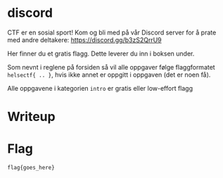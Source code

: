# discord

CTF er en sosial sport! Kom og bli med på vår Discord server for å prate med andre deltakere:
https://discord.gg/b3zS2QrrU9

Her finner du et gratis flagg. Dette leverer du inn i boksen under.

Som nevnt i reglene på forsiden så vil alle oppgaver følge flaggformatet `helsectf{ .. }`, hvis ikke annet er oppgitt i oppgaven (det er noen få).

Alle oppgavene i kategorien `intro` er gratis eller low-effort flagg

# Writeup

<Enter writeup here>

# Flag

```
flag{goes_here}
```